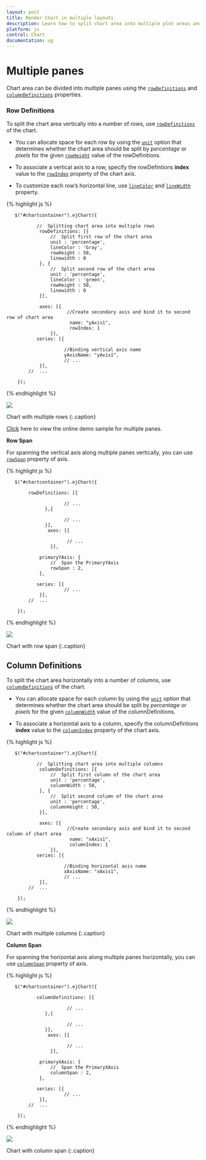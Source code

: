 ```yaml
---
layout: post
title: Render Chart in multiple layouts
description: Learn how to split chart area into multiple plot areas and render different types of series in each area.                    
platform: js
control: Chart
documentation: ug
---
```


# Multiple panes

Chart area can be divided into multiple panes using the [`rowDefinitions`](../api/ejchart.html#members:rowdefinitions) and [`columnDefinitions`](../api/ejchart.html#members:rowdefinitions) properties.

### Row Definitions

To split the chart area vertically into a number of rows, use [`rowDefinitions`](../api/ejchart.html#members:rowdefinitions) of the chart. 

* You can allocate space for each row by using the [`unit`](../api/ejchart.html#members:rowdefinitions-unit) option that determines whether the chart area should be split by *percentage* or *pixels* for the given [`rowHeight`](../api/ejchart.html#members:rowdefinitions-rowheight) value of the rowDefinitions.
 
* To associate a vertical axis to a row, specify the rowDefintions **index** value to the [`rowIndex`](../api/ejchart.html#members:primaryyaxis-rowindex) property of the chart axis.

* To customize each row’s horizontal line, use [`lineColor`](../api/ejchart.html#members:rowdefinitions-linecolor) and [`lineWidth`](../api/ejchart.html#members:rowdefinitions-linewidth) property.


{% highlight js %}


       $("#chartcontainer").ejChart({
                    
               //  Splitting chart area into multiple rows
                rowDefinitions: [{
                    //  Split first row of the chart area
                    unit : 'percentage',                 
                    lineColor : 'Gray',
                    rowHeight : 50,
                    linewidth : 0
                }, {
                    //  Split second row of the chart area
                    unit : 'percentage',                 
                    lineColor : 'green',
                    rowHeight : 50,
                    linewidth : 0
                }],

                axes: [{
                          //Create secondary axis and bind it to second row of chart area
                           name: "yAxis1",
                           rowIndex: 1
                    }],   
               series: [{

                         //Binding vertical axis name
                         yAxisName: "yAxis1",
                         // ...
                }],        
            //  ...

        });


{% endhighlight %}

![](/js/Chart/Multiple-Panes_images/Multiple-Panes_img1.png)

Chart with multiple rows
{:.caption}

[Click](http://js.syncfusion.com/demos/web/#!/azure/chart/chartaxes/multipleaxes) here to view the online demo sample for multiple panes.


**Row Span**

For spanning the vertical axis along multiple panes vertically, you can use [`rowSpan`](../api/ejchart.html#members:primaryyaxis-rowspan) property of axis. 

{% highlight js %}


       $("#chartcontainer").ejChart({
                    
            rowDefinitions: [{

                         // ...
                  },{

                         // ...
                  }],
                   axes: [{

                          // ...
                    }],

                primaryYAxis: {
                    //  Span the PrimaryYAxis                    
                    rowSpan : 2,
                }, 

               series: [{
                         // ...
                }],        
            //  ...

        });


{% endhighlight %}

![](/js/Chart/Multiple-Panes_images/Multiple-Panes_img2.png)

Chart with row span
{:.caption}


## Column Definitions

To split the chart area horizontally into a number of columns, use [`columnDefinitions`](../api/ejchart.html#members:columndefinitions) of the chart.

* You can allocate space for each column by using the [`unit`](../api/ejchart.html#members:columndefinitions-unit) option that determines whether the chart area should be split by *percentage* or *pixels* for the given [`columnWidth`](../api/ejchart.html#members:columndefinitions-columnwidth) value of the columnDefinitions.
 
* To associate a horizontal axis to a column, specify the columnDefintions **index** value to the [`columnIndex`](../api/ejchart.html#members:primaryxaxis-columnindex) property of the chart axis.
 
{% highlight js %}

 
       $("#chartcontainer").ejChart({
                    
               //  Splitting chart area into multiple columns
                columnDefinitions: [{
                    //  Split first column of the chart area
                    unit : 'percentage', 
                    columnWidth : 50,
                }, {
                    //  Split second column of the chart area
                    unit : 'percentage',                 
                    columnHeight : 50,
                }],

                axes: [{
                          //Create secondary axis and bind it to second column of chart area 
                           name: "xAxis1",
                           columnIndex: 1
                    }],   
               series: [{

                         //Binding horizontal axis name
                         xAxisName: "xAxis1",
                         // ...
                }],        
            //  ...

        });


{% endhighlight %}

![](/js/Chart/Multiple-Panes_images/Multiple-Panes_img3.png)

Chart with multiple columns
{:.caption}


**Column Span**

For spanning the horizontal axis along multiple panes horizontally, you can use [`columnSpan`](../api/ejchart.html#members:primaryxaxis-columnspan) property of axis. 

{% highlight js %}

 
       $("#chartcontainer").ejChart({
                    
               columnDefinitions: [{

                          // ...
                  },{

                          // ...
                  }],
                   axes: [{

                          // ...
                    }],

                primaryXAxis: {
                    //  Span the PrimaryXAxis                    
                    columnSpan : 2,
                }, 

               series: [{
                         // ...
                }],        
            //  ...

        });


{% endhighlight %}

![](/js/Chart/Multiple-Panes_images/Multiple-Panes_img4.png)

Chart with column span
{:.caption}

